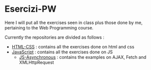 # Esercizi-PW

Here I will put all the exercises seen in class plus those done by me, pertaining to the Web Programming course.

Currently the repositories are divided as follows :
- [HTML-CSS](HTML-CSS/) : contains all the exercises done on html and css
- [JavaScript](JavaScript/) : contains all the exercises done on JS
    - [JS-Asynchronous](JavaScript/JS-Asynchronous) : contains the examples on AJAX, Fetch and XMLHttpRequest
